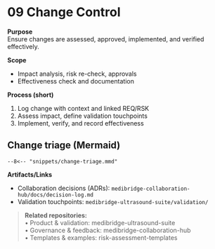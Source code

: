 # 09 Change Control

**Purpose**  
Ensure changes are assessed, approved, implemented, and verified effectively.

**Scope**  
- Impact analysis, risk re-check, approvals  
- Effectiveness check and documentation

**Process (short)**  
1) Log change with context and linked REQ/RSK  
2) Assess impact, define validation touchpoints  
3) Implement, verify, and record effectiveness

## Change triage (Mermaid)

```mermaid
--8<-- "snippets/change-triage.mmd"
```

**Artifacts/Links**  
- Collaboration decisions (ADRs): `medibridge-collaboration-hub/docs/decision-log.md`  
- Validation touchpoints: `medibridge-ultrasound-suite/validation/`

> **Related repositories:**  
> • Product & validation: medibridge-ultrasound-suite  
> • Governance & feedback: medibridge-collaboration-hub  
> • Templates & examples: risk-assessment-templates
